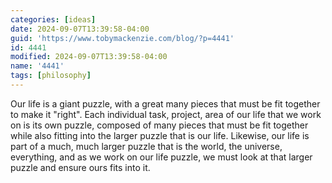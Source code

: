 ```yaml
---
categories: [ideas]
date: 2024-09-07T13:39:58-04:00
guid: 'https://www.tobymackenzie.com/blog/?p=4441'
id: 4441
modified: 2024-09-07T13:39:58-04:00
name: '4441'
tags: [philosophy]
---
```


Our life is a giant puzzle, with a great many pieces that must be fit together to make it "right".  Each individual task, project, area of our life that we work on is its own puzzle, composed of many pieces that must be fit together while also fitting into the larger puzzle that is our life.  Likewise, our life is part of a much, much larger puzzle that is the world, the universe, everything, and as we work on our life puzzle, we must look at that larger puzzle and ensure ours fits into it.
